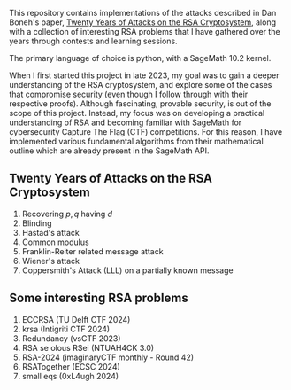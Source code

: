 
This repository contains implementations of the attacks described in Dan Boneh's paper, [Twenty Years of Attacks on the RSA Cryptosystem](https://crypto.stanford.edu/~dabo/papers/RSA-survey.pdf), along with a collection of interesting RSA problems that I have gathered over the years through contests and learning sessions. 


The primary language of choice is python, with a SageMath 10.2 kernel.


When I first started this project in late 2023, my goal was to gain a deeper understanding of the RSA cryptosystem, and explore some of the cases that compromise security (even though I follow through with their respective proofs). Although fascinating, provable security, is out of the scope of this project. Instead, my focus was on developing a practical understanding of RSA and becoming familiar with SageMath for cybersecurity Capture The Flag (CTF) competitions. For this reason, I have implemented various fundamental algorithms from their mathematical outline which are already present in the SageMath API. 

## Twenty Years of Attacks on the RSA Cryptosystem

1. Recovering $p,q$ having $d$
2. Blinding
3. Hastad's attack
4. Common modulus
5. Franklin-Reiter related message attack
6. Wiener's attack
7. Coppersmith's Attack (LLL) on a partially known message

## Some interesting RSA problems

1. ECCRSA (TU Delft CTF 2024)
2. krsa (Intigriti CTF 2024)
3. Redundancy (vsCTF 2023)
4. RSA se olous RSei (NTUAH4CK 3.0)
5. RSA-2024 (imaginaryCTF monthly - Round 42)
6. RSATogether (ECSC 2024)
7. small eqs (0xL4ugh 2024)
